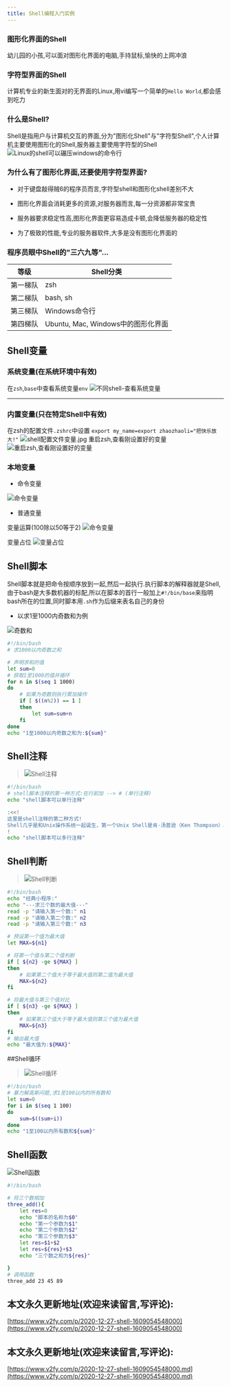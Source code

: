 ```yaml
---
title: Shell编程入门实例
---
```




### 图形化界面的Shell
幼儿园的小孩,可以面对图形化界面的电脑,手持鼠标,愉快的上网冲浪

### 字符型界面的Shell
计算机专业的新生面对的无界面的Linux,用vi编写一个简单的`Hello World`,都会感到吃力

### 什么是Shell?
Shell是指用户与计算机交互的界面,分为"图形化Shell"与"字符型Shell",个人计算机主要使用图形化的Shell,服务器主要使用字符型的Shell
![Linux的shell可以碾压windows的命令行](https://www.v2fy.com/asset/0i/jikemiji/jikemiji-md/2020-12-27-shell-1609054548000.assets/1240-20201227153606007.jpeg)



### 为什么有了图形化界面,还要使用字符型界面?
- 对于键盘敲得贼6的程序员而言,字符型shell和图形化shell差别不大
- 图形化界面会消耗更多的资源,对服务器而言,每一分资源都非常宝贵

- 服务器要求稳定性高,图形化界面更容易造成卡顿,会降低服务器的稳定性

- 为了极致的性能,专业的服务器软件,大多是没有图形化界面的

### 程序员眼中Shell的"三六九等"...

| 等级     | Shell分类                          |
| -------- | ---------------------------------- |
| 第一梯队 | zsh                                |
| 第二梯队 | bash, sh                           |
| 第三梯队 | Windows命令行                      |
| 第四梯队 | Ubuntu, Mac, Windows中的图形化界面 |



## Shell变量
### 系统变量(在系统环境中有效)

在`zsh`,`base`中查看系统变量`env`
 ![不同shell-查看系统变量](https://www.v2fy.com/asset/0i/jikemiji/jikemiji-md/2020-12-27-shell-1609054548000.assets/1240-20201227153606020.jpeg)


---

### 内置变量(只在特定Shell中有效)

在zsh的配置文件`.zshrc`中设置 `export my_name=export zhaozhaoli="把快乐放大!"`
![shell配置文件变量.jpg](https://www.v2fy.com/asset/0i/jikemiji/jikemiji-md/2020-12-27-shell-1609054548000.assets/1240-20201227153606021.jpeg)
重启zsh,查看刚设置好的变量
![重启zsh,查看刚设置好的变量](https://www.v2fy.com/asset/0i/jikemiji/jikemiji-md/2020-12-27-shell-1609054548000.assets/1240.jpeg)




### 本地变量
- 命令变量

![命令变量](https://www.v2fy.com/asset/0i/jikemiji/jikemiji-md/2020-12-27-shell-1609054548000.assets/1240-20201227153606048.jpeg)


- 普通变量

变量运算(100除以50等于2)
![命令变量](https://www.v2fy.com/asset/0i/jikemiji/jikemiji-md/2020-12-27-shell-1609054548000.assets/1240-20201227153606003.jpeg)

变量占位
![变量占位](https://www.v2fy.com/asset/0i/jikemiji/jikemiji-md/2020-12-27-shell-1609054548000.assets/1240-20201227153606040.jpeg)

## Shell脚本

Shell脚本就是把命令按顺序放到一起,然后一起执行.执行脚本的解释器就是Shell,由于bash是大多数机器的标配,所以在脚本的首行一般加上`#!/bin/base`来指明bash所在的位置,同时脚本用`.sh`作为后缀来表名自己的身份

- 以求1至1000内奇数和为例

![奇数和](https://www.v2fy.com/asset/0i/jikemiji/jikemiji-md/2020-12-27-shell-1609054548000.assets/1240-20201227153606047.jpeg)


```sh
#!/bin/bash
# 求1000以内奇数之和

# 声明求和的值 
let sum=0
# 获取1至1000的值并循环
for n in $(seq 1 1000)
do
    # 如果为奇数则执行累加操作
    if [ $((n%2)) == 1 ]
    then
        let sum=sum+n
    fi
done
echo "1至1000以内奇数之和为:${sum}"
```

## Shell注释

>![Shell注释](https://www.v2fy.com/asset/0i/jikemiji/jikemiji-md/2020-12-27-shell-1609054548000.assets/1240-20201227153606004.jpeg)




```sh
#!/bin/bash
# shell脚本注释的第一种方式:在行前加 --> # (单行注释)
echo "shell脚本可以单行注释"

:<<!
这里是shell注释的第二种方式!
Shell几乎是和Unix操作系统一起诞生，第一个Unix Shell是肯·汤普逊（Ken Thompson）以Multics上的Shell为模范在1971年改写而成，并命名Thompson sh。即便是后来流行的bash（shell的一种变体），它的年龄实际上比当前流行的所有的Linux kernel都大，可谓在Linux系统上是先有Shell再有Kernel
!
echo "shell脚本可以多行注释"
```



## Shell判断

>![Shell判断](https://www.v2fy.com/asset/0i/jikemiji/jikemiji-md/2020-12-27-shell-1609054548000.assets/1240-20201227153606318.jpeg)



```sh
#!/bin/bash
echo "经典小程序:"
echo "---求三个数的最大值---"
read -p "请输入第一个数:" n1
read -p "请输入第二个数:" n2
read -p "请输入第三个数:" n3

# 预设第一个值为最大值
let MAX=${n1}

# 将第一个值与第二个值判断
if [ ${n2} -ge ${MAX} ]
then
    # 如果第二个值大于等于最大值则第二值为最大值
    MAX=${n2}
fi

# 将最大值与第三个值对比
if [ ${n3} -ge ${MAX} ]
then
    # 如果第三个值大于等于最大值则第三个值为最大值
    MAX=${n3}
fi
# 输出最大值
echo "最大值为:${MAX}"
```

##Shell循环

>![Shell循环](https://www.v2fy.com/asset/0i/jikemiji/jikemiji-md/2020-12-27-shell-1609054548000.assets/1240-20201227153606076.jpeg)


```sh
#!/bin/bash
# 暴力解高斯问题,求1至100以内的所有数和
let sum=0
for i in $(seq 1 100)
do
    sum=$((sum+i))
done
echo "1至100以内所有数和${sum}"
```
## Shell函数

![Shell函数](https://www.v2fy.com/asset/0i/jikemiji/jikemiji-md/2020-12-27-shell-1609054548000.assets/1240-20201227153606059.jpeg)


```sh
#!/bin/bash

# 将三个数相加
three_add(){
    let res=0
    echo "脚本的名称为$0"
    echo "第一个参数为$1"
    echo "第二个参数为$2"
    echo "第三个参数为$3"
    let res=$1+$2
    let res=${res}+$3
    echo "三个数之和为${res}"

}
# 调用函数
three_add 23 45 89
```





## 本文永久更新地址(欢迎来读留言,写评论):

[https://www.v2fy.com/p/2020-12-27-shell-1609054548000](https://www.v2fy.com/p/2020-12-27-shell-1609054548000)

## 本文永久更新地址(欢迎来读留言,写评论):

[https://www.v2fy.com/p/2020-12-27-shell-1609054548000.md](https://www.v2fy.com/p/2020-12-27-shell-1609054548000.md)
